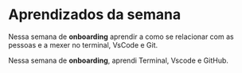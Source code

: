 # Aprendizados da semana

Nessa semana de **onboarding** aprendir a como se relacionar com as pessoas e a mexer no terminal, VsCode e Git.

Nessa semana de **onboarding**, aprendi Terminal, Vscode e GitHub.


